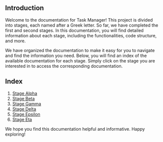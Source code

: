 ## Introduction

Welcome to the documentation for Task Manager! This project is divided into stages, each named after a Greek letter. So far, we have completed the first and second stages. In this documentation, you will find detailed information about each stage, including the functionalities, code structure, and more.

We have organized the documentation to make it easy for you to navigate and find the information you need. Below, you will find an index of the available documentation for each stage. Simply click on the stage you are interested in to access the corresponding documentation.

## Index

1. [Stage Alpha](ProjectAlpha.md)
2. [Stage Beta](ProjectBeta.md)
3. [Stage Gamma](ProjectGamma.md)
4. [Stage Delta](ProjectDelta.md)
5. [Stage Epsilon](ProjectEpsilon.md)
6. [Stage Eta](ProjectEta.md)

We hope you find this documentation helpful and informative. Happy exploring!

